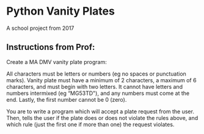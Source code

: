 # Python Vanity Plates
A school project from 2017

## Instructions from Prof:

Create a MA DMV vanity plate program:

All characters must be letters or numbers (eg no spaces or punctuation marks).
Vanity plate must have a minimum of 2 characters, a maximum of 6 characters, and must begin with two letters. 
It cannot have letters and numbers intermixed (eg “MG53TD"), and any numbers must come at the end.
Lastly, the first number cannot be 0 (zero).

You are to write a program which will accept a plate request from the user.  Then, tells the user if the plate does or does not violate the rules above, and which rule (just the first one if more than one) the request violates.
